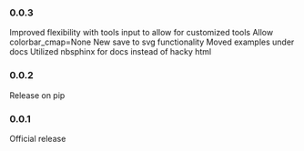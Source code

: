 ### 0.0.3
Improved flexibility with tools input to allow for customized tools
Allow colorbar_cmap=None
New save to svg functionality
Moved examples under docs
Utilized nbsphinx for docs instead of hacky html

### 0.0.2
Release on pip

### 0.0.1
Official release